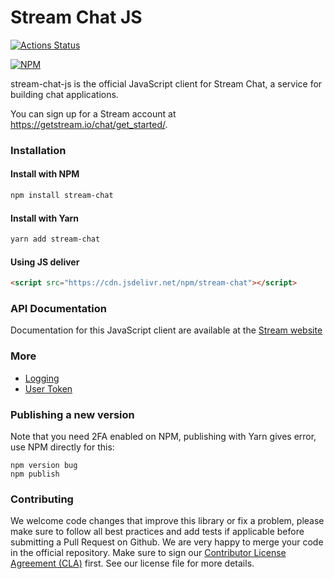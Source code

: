 # Stream Chat JS

[![Actions Status](https://github.com/GetStream/stream-chat-js/workflows/build/badge.svg)](https://github.com/GetStream/stream-chat-js/actions)

[![NPM](https://nodei.co/npm/stream-chat.png)](https://www.npmjs.com/package/stream-chat)

stream-chat-js is the official JavaScript client for Stream Chat, a service for building chat applications.

You can sign up for a Stream account at https://getstream.io/chat/get_started/.

### Installation

#### Install with NPM

```bash
npm install stream-chat
```

#### Install with Yarn

```bash
yarn add stream-chat
```

#### Using JS deliver

```html
<script src="https://cdn.jsdelivr.net/npm/stream-chat"></script>
```

### API Documentation

Documentation for this JavaScript client are available at the [Stream website](https://getstream.io/chat/docs/?language=js)

### More

- [Logging](docs/logging.md)
- [User Token](docs/userToken.md)

### Publishing a new version

Note that you need 2FA enabled on NPM, publishing with Yarn gives error, use NPM directly for this:

```
npm version bug
npm publish
```

### Contributing

We welcome code changes that improve this library or fix a problem, please make sure to follow all best practices and add tests if applicable before submitting a Pull Request on Github. We are very happy to merge your code in the official repository. Make sure to sign our [Contributor License Agreement (CLA)](https://docs.google.com/forms/d/e/1FAIpQLScFKsKkAJI7mhCr7K9rEIOpqIDThrWxuvxnwUq2XkHyG154vQ/viewform) first. See our license file for more details.
